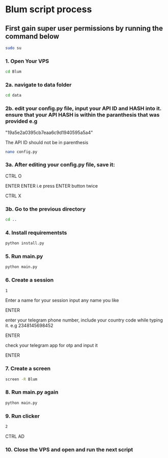 # Blum script process
## First gain  super user permissions by running the command below
```sh
sudo su
```
### 1. Open Your VPS
```sh
cd Blum
```
### 2a. navigate to data folder
```sh
cd data
```
### 2b. edit your config.py file, input your API ID and HASH into it. ensure that your API HASH is within the paranthesis that was provided e.g

"19a5e2a0395cb7eaa6c9d1940595a5a4"

The API ID should not be in parenthesis
```sh
nano config.py
``` 
### 3a. After editing your config.py file, save it:
CTRL O

ENTER 
ENTER  i.e press ENTER button twice

CTRL X
### 3b. Go to the previous directory 
```sh
cd ..
```
### 4. Install requirementsts
```sh
python install.py
```
### 5. Run main.py
```sh
python main.py
```
### 6. Create a session
```sh
1
```
Enter a name for your session input any name you like

ENTER

enter your telegram phone number, include your country code while typing it. e.g 2348145698452

ENTER

check your telegram app for otp and input it

ENTER
### 7. Create a screen
```sh
screen -R Blum
```
### 8. Run main.py again
```sh
python main.py
```
### 9. Run clicker
```sh
2
```
CTRL AD
### 10. Close the VPS and open and run the next script

